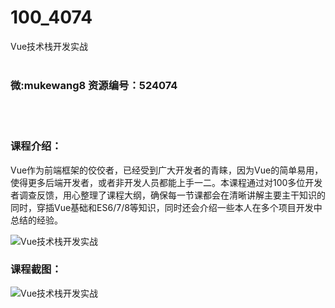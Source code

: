 # 100_4074
Vue技术栈开发实战
<br/></br>
<h3>微:mukewang8 资源编号：524074</h3>
<br/></br>
<h3>课程介绍：</h3>
<p><a title="查看与 Vue 相关的文章" target="_blank">Vue</a>作为前端框架的佼佼者，已经受到广大开发者的青睐，因为Vue的简单易用，使得更多后端开发者，或者非开发人员都能上手一二。本课程通过对100多位开发者调查反馈，用心整理了课程大纲，确保每一节课都会在清晰讲解主要主干知识的同时，穿插Vue基础和ES6/7/8等知识，同时还会介绍一些本人在多个项目开发中总结的经验。</p>
<p><img src="https://www.ko996.com/wp-content/uploads/img/2018/10/4-3-300x180.png" alt="Vue技术栈开发实战"></p>
<h3>课程截图：</h3>
<p><img src="https://www.ko996.com/wp-content/uploads/img/2018/10/1-40.png" alt="Vue技术栈开发实战"></p>
